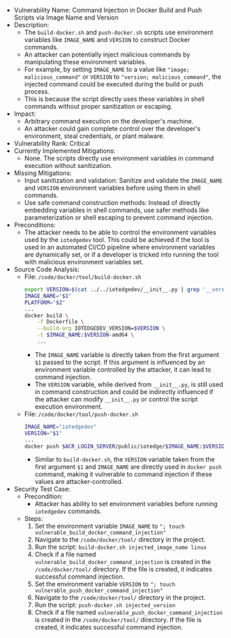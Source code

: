 - Vulnerability Name: Command Injection in Docker Build and Push Scripts via Image Name and Version
- Description:
    - The `build-docker.sh` and `push-docker.sh` scripts use environment variables like `IMAGE_NAME` and `VERSION` to construct Docker commands.
    - An attacker can potentially inject malicious commands by manipulating these environment variables.
    - For example, by setting `IMAGE_NAME` to a value like `"image; malicious_command"` or `VERSION` to `"version; malicious_command"`, the injected command could be executed during the build or push process.
    - This is because the script directly uses these variables in shell commands without proper sanitization or escaping.
- Impact:
    - Arbitrary command execution on the developer's machine.
    - An attacker could gain complete control over the developer's environment, steal credentials, or plant malware.
- Vulnerability Rank: Critical
- Currently Implemented Mitigations:
    - None. The scripts directly use environment variables in command execution without sanitization.
- Missing Mitigations:
    - Input sanitization and validation: Sanitize and validate the `IMAGE_NAME` and `VERSION` environment variables before using them in shell commands.
    - Use safe command construction methods: Instead of directly embedding variables in shell commands, use safer methods like parameterization or shell escaping to prevent command injection.
- Preconditions:
    - The attacker needs to be able to control the environment variables used by the `iotedgedev` tool. This could be achieved if the tool is used in an automated CI/CD pipeline where environment variables are dynamically set, or if a developer is tricked into running the tool with malicious environment variables set.
- Source Code Analysis:
    - File: `/code/docker/tool/build-docker.sh`
        ```sh
        export VERSION=$(cat ../../iotedgedev/__init__.py | grep '__version__' | awk '{print $3}' | sed "s;';;g")
        IMAGE_NAME="$1"
        PLATFORM="$2"
        ...
        docker build \
            -f Dockerfile \
            --build-arg IOTEDGEDEV_VERSION=$VERSION \
            -t $IMAGE_NAME:$VERSION-amd64 \
            ...
        ```
        - The `IMAGE_NAME` variable is directly taken from the first argument `$1` passed to the script. If this argument is influenced by an environment variable controlled by the attacker, it can lead to command injection.
        - The `VERSION` variable, while derived from `__init__.py`, is still used in command construction and could be indirectly influenced if the attacker can modify `__init__.py` or control the script execution environment.
    - File: `/code/docker/tool/push-docker.sh`
        ```sh
        IMAGE_NAME="iotedgedev"
        VERSION="$1"
        ...
        docker push $ACR_LOGIN_SERVER/public/iotedge/$IMAGE_NAME:$VERSION-amd64
        ```
        - Similar to `build-docker.sh`, the `VERSION` variable taken from the first argument `$1` and `IMAGE_NAME` are directly used in `docker push` command, making it vulnerable to command injection if these values are attacker-controlled.
- Security Test Case:
    - Precondition:
        - Attacker has ability to set environment variables before running `iotedgedev` commands.
    - Steps:
        1. Set the environment variable `IMAGE_NAME` to `"; touch vulnerable_build_docker_command_injection"`
        2. Navigate to the `/code/docker/tool/` directory in the project.
        3. Run the script: `build-docker.sh injected_image_name linux`
        4. Check if a file named `vulnerable_build_docker_command_injection` is created in the `/code/docker/tool/` directory. If the file is created, it indicates successful command injection.
        5. Set the environment variable `VERSION` to `"; touch vulnerable_push_docker_command_injection"`
        6. Navigate to the `/code/docker/tool/` directory in the project.
        7. Run the script: `push-docker.sh injected_version`
        8. Check if a file named `vulnerable_push_docker_command_injection` is created in the `/code/docker/tool/` directory. If the file is created, it indicates successful command injection.